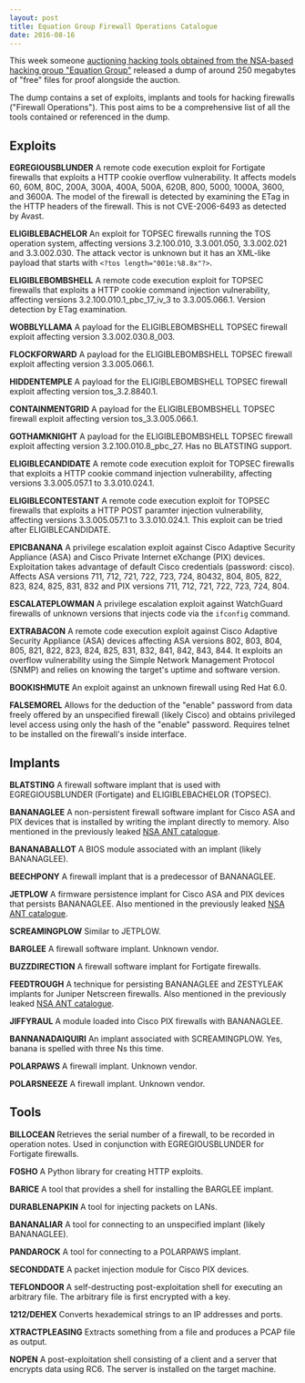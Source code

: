 ```yaml
---
layout: post
title: Equation Group Firewall Operations Catalogue
date: 2016-08-16
---
```


This week someone [auctioning hacking tools obtained from the NSA-based hacking group "Equation Group"](http://www.wsj.com/articles/group-claim-to-have-u-s-government-hacking-tools-for-sale-1471309022) released a dump of around 250 megabytes of "free" files for proof alongside the auction.

The dump contains a set of exploits, implants and tools for hacking firewalls ("Firewall Operations"). This post aims to be a comprehensive list of all the tools contained or referenced in the dump.

Exploits
-

**EGREGIOUSBLUNDER**
A remote code execution exploit for Fortigate firewalls that exploits a HTTP cookie overflow vulnerability. It affects models 60, 60M, 80C, 200A, 300A, 400A, 500A, 620B, 800, 5000, 1000A, 3600, and 3600A. The model of the firewall is detected by examining the ETag in the HTTP headers of the firewall. This is not CVE-2006-6493 as detected by Avast.

**ELIGIBLEBACHELOR**
An exploit for TOPSEC firewalls running the TOS operation system, affecting versions 3.2.100.010, 3.3.001.050, 3.3.002.021 and 3.3.002.030. The attack vector is unknown but it has an XML-like payload that starts with `<?tos length="001e:%8.8x"?>`.

**ELIGIBLEBOMBSHELL**
A remote code execution exploit for TOPSEC firewalls that exploits a HTTP cookie command injection vulnerability, affecting versions 3.2.100.010.1\_pbc\_17\_iv\_3 to 3.3.005.066.1. Version detection by ETag examination.

**WOBBLYLLAMA**
A payload for the ELIGIBLEBOMBSHELL TOPSEC firewall exploit affecting version 3.3.002.030.8_003.

**FLOCKFORWARD**
A payload for the ELIGIBLEBOMBSHELL TOPSEC firewall exploit affecting version 3.3.005.066.1.

**HIDDENTEMPLE**
A payload for the ELIGIBLEBOMBSHELL TOPSEC firewall exploit affecting version tos_3.2.8840.1.

**CONTAINMENTGRID**
A payload for the ELIGIBLEBOMBSHELL TOPSEC firewall exploit affecting version tos_3.3.005.066.1.

**GOTHAMKNIGHT**
A payload for the ELIGIBLEBOMBSHELL TOPSEC firewall exploit affecting version 3.2.100.010.8\_pbc\_27. Has no BLATSTING support.

**ELIGIBLECANDIDATE**
A remote code execution exploit for TOPSEC firewalls that exploits a HTTP cookie command injection vulnerability, affecting versions 3.3.005.057.1 to 3.3.010.024.1.

**ELIGIBLECONTESTANT**
A remote code execution exploit for TOPSEC firewalls that exploits a HTTP POST paramter injection vulnerability, affecting versions 3.3.005.057.1 to 3.3.010.024.1. This exploit can be tried after ELIGIBLECANDIDATE.

**EPICBANANA**
A privilege escalation exploit against Cisco Adaptive Security Appliance (ASA) and Cisco Private Internet eXchange (PIX) devices. Exploitation takes advantage of default Cisco credentials (password: cisco). Affects ASA versions 711, 712, 721, 722, 723, 724, 80432, 804, 805, 822, 823, 824, 825, 831, 832 and PIX versions 711, 712, 721, 722, 723, 724, 804.

**ESCALATEPLOWMAN**
A privilege escalation exploit against WatchGuard firewalls of unknown versions that injects code via the `ifconfig` command.

**EXTRABACON**
A remote code execution exploit against Cisco Adaptive Security Appliance (ASA) devices affecting ASA versions 802, 803, 804, 805, 821, 822, 823, 824, 825, 831, 832, 841, 842, 843, 844. It exploits an overflow vulnerability using the Simple Network Management Protocol (SNMP) and relies on knowing the target's uptime and software version.

**BOOKISHMUTE**
An exploit against an unknown firewall using Red Hat 6.0.

**FALSEMOREL**
Allows for the deduction of the "enable" password from data freely offered by an unspecified firewall (likely Cisco) and obtains privileged level access using only the hash of the "enable" password. Requires telnet to be installed on the firewall's inside interface.

Implants
-

**BLATSTING**
A firewall software implant that is used with EGREGIOUSBLUNDER (Fortigate) and ELIGIBLEBACHELOR (TOPSEC).

**BANANAGLEE**
A non-persistent firewall software implant for Cisco ASA and PIX devices that is installed by writing the implant directly to memory. Also mentioned in the previously leaked [NSA ANT catalogue](https://leaksource.info/2013/12/30/nsas-ant-division-catalog-of-exploits-for-nearly-every-major-software-hardware-firmware/).

**BANANABALLOT**
A BIOS module associated with an implant (likely BANANAGLEE).

**BEECHPONY**
A firewall implant that is a predecessor of BANANAGLEE.

**JETPLOW**
A firmware persistence implant for Cisco ASA and PIX devices that persists BANANAGLEE. Also mentioned in the previously leaked [NSA ANT catalogue](https://leaksource.info/2013/12/30/nsas-ant-division-catalog-of-exploits-for-nearly-every-major-software-hardware-firmware/).

**SCREAMINGPLOW**
Similar to JETPLOW.

**BARGLEE**
A firewall software implant. Unknown vendor.

**BUZZDIRECTION**
A firewall software implant for Fortigate firewalls.

**FEEDTROUGH**
A technique for persisting BANANAGLEE and ZESTYLEAK implants for Juniper Netscreen firewalls. Also mentioned in the previously leaked [NSA ANT catalogue](https://leaksource.info/2013/12/30/nsas-ant-division-catalog-of-exploits-for-nearly-every-major-software-hardware-firmware/).

**JIFFYRAUL**
A module loaded into Cisco PIX firewalls with BANANAGLEE.

**BANNANADAIQUIRI**
An implant associated with SCREAMINGPLOW. Yes, banana is spelled with three Ns this time.

**POLARPAWS**
A firewall implant. Unknown vendor.

**POLARSNEEZE**
A firewall implant. Unknown vendor.

Tools
-

**BILLOCEAN**
Retrieves the serial number of a firewall, to be recorded in operation notes. Used in conjunction with EGREGIOUSBLUNDER for Fortigate firewalls.

**FOSHO**
A Python library for creating HTTP exploits.

**BARICE**
A tool that provides a shell for installing the BARGLEE implant.

**DURABLENAPKIN**
A tool for injecting packets on LANs.

**BANANALIAR**
A tool for connecting to an unspecified implant (likely BANANAGLEE).

**PANDAROCK**
A tool for connecting to a POLARPAWS implant.

**SECONDDATE**
A packet injection module for Cisco PIX devices.

**TEFLONDOOR**
A self-destructing post-exploitation shell for executing an arbitrary file. The arbitrary file is first encrypted with a key.

**1212/DEHEX**
Converts hexademical strings to an IP addresses and ports.

**XTRACTPLEASING**
Extracts something from a file and produces a PCAP file as output.

**NOPEN**
A post-exploitation shell consisting of a client and a server that encrypts data using RC6. The server is installed on the target machine.
